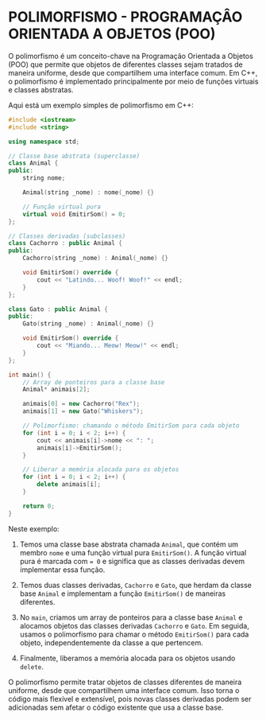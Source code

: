 # POLIMORFISMO - PROGRAMAÇÂO ORIENTADA A OBJETOS (POO)
O polimorfismo é um conceito-chave na Programação Orientada a Objetos (POO) que permite que objetos de diferentes classes sejam tratados de maneira uniforme, desde que compartilhem uma interface comum. Em C++, o polimorfismo é implementado principalmente por meio de funções virtuais e classes abstratas.

Aqui está um exemplo simples de polimorfismo em C++:

```cpp
#include <iostream>
#include <string>

using namespace std;

// Classe base abstrata (superclasse)
class Animal {
public:
    string nome;

    Animal(string _nome) : nome(_nome) {}

    // Função virtual pura
    virtual void EmitirSom() = 0;
};

// Classes derivadas (subclasses)
class Cachorro : public Animal {
public:
    Cachorro(string _nome) : Animal(_nome) {}

    void EmitirSom() override {
        cout << "Latindo... Woof! Woof!" << endl;
    }
};

class Gato : public Animal {
public:
    Gato(string _nome) : Animal(_nome) {}

    void EmitirSom() override {
        cout << "Miando... Meow! Meow!" << endl;
    }
};

int main() {
    // Array de ponteiros para a classe base
    Animal* animais[2];

    animais[0] = new Cachorro("Rex");
    animais[1] = new Gato("Whiskers");

    // Polimorfismo: chamando o método EmitirSom para cada objeto
    for (int i = 0; i < 2; i++) {
        cout << animais[i]->nome << ": ";
        animais[i]->EmitirSom();
    }

    // Liberar a memória alocada para os objetos
    for (int i = 0; i < 2; i++) {
        delete animais[i];
    }

    return 0;
}
```

Neste exemplo:

1. Temos uma classe base abstrata chamada `Animal`, que contém um membro `nome` e uma função virtual pura `EmitirSom()`. A função virtual pura é marcada com `= 0` e significa que as classes derivadas devem implementar essa função.

2. Temos duas classes derivadas, `Cachorro` e `Gato`, que herdam da classe base `Animal` e implementam a função `EmitirSom()` de maneiras diferentes.

3. No `main`, criamos um array de ponteiros para a classe base `Animal` e alocamos objetos das classes derivadas `Cachorro` e `Gato`. Em seguida, usamos o polimorfismo para chamar o método `EmitirSom()` para cada objeto, independentemente da classe a que pertencem.

4. Finalmente, liberamos a memória alocada para os objetos usando `delete`.

O polimorfismo permite tratar objetos de classes diferentes de maneira uniforme, desde que compartilhem uma interface comum. Isso torna o código mais flexível e extensível, pois novas classes derivadas podem ser adicionadas sem afetar o código existente que usa a classe base.